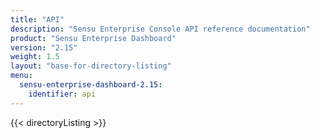 ```yaml
---
title: "API"
description: "Sensu Enterprise Console API reference documentation"
product: "Sensu Enterprise Dashboard"
version: "2.15"
weight: 1.5
layout: "base-for-directory-listing"
menu: 
  sensu-enterprise-dashboard-2.15:
    identifier: api
---
```


{{< directoryListing >}}
